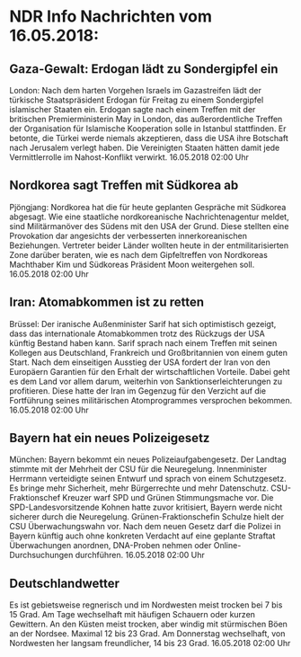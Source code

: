 # NDR Info Nachrichten vom 16.05.2018:


## Gaza-Gewalt: Erdogan lädt zu Sondergipfel ein
London: Nach dem harten Vorgehen Israels im Gazastreifen lädt der türkische Staatspräsident Erdogan für Freitag zu einem Sondergipfel islamischer Staaten ein. Erdogan sagte nach einem Treffen mit der britischen Premierministerin May in London, das außerordentliche Treffen der Organisation für Islamische Kooperation solle in Istanbul stattfinden. Er betonte, die Türkei werde niemals akzeptieren, dass die USA ihre Botschaft nach Jerusalem verlegt haben. Die Vereinigten Staaten hätten damit jede Vermittlerrolle im Nahost-Konflikt verwirkt. 16.05.2018 02:00 Uhr 

## Nordkorea sagt Treffen mit Südkorea ab
Pjöngjang: Nordkorea hat die für heute geplanten Gespräche mit Südkorea abgesagt. Wie eine staatliche nordkoreanische Nachrichtenagentur meldet, sind Militärmanöver des Südens mit den USA der Grund. Diese stellten eine Provokation dar angesichts der verbesserten innerkoreanischen Beziehungen. Vertreter beider Länder wollten heute in der entmilitarisierten Zone darüber beraten, wie es nach dem Gipfeltreffen von Nordkoreas Machthaber Kim und Südkoreas Präsident Moon weitergehen soll. 16.05.2018 02:00 Uhr 

## Iran: Atomabkommen ist zu retten
Brüssel: Der iranische Außenminister Sarif hat sich optimistisch gezeigt, dass das internationale Atomabkommen trotz des Rückzugs der USA künftig Bestand haben kann. Sarif sprach nach einem Treffen mit seinen Kollegen aus Deutschland, Frankreich und Großbritannien von einem guten Start. Nach dem einseitigen Ausstieg der USA fordert der Iran von den Europäern Garantien für den Erhalt der wirtschaftlichen Vorteile. Dabei geht es dem Land vor allem darum, weiterhin von Sanktionserleichterungen zu profitieren. Diese hatte der Iran im Gegenzug für den Verzicht auf die Fortführung seines militärischen Atomprogrammes versprochen bekommen. 16.05.2018 02:00 Uhr 

## Bayern hat ein neues Polizeigesetz
München: Bayern bekommt ein neues Polizeiaufgabengesetz. Der Landtag stimmte mit der Mehrheit der CSU für die Neuregelung. Innenminister Herrmann verteidigte seinen Entwurf und sprach von einem Schutzgesetz. Es bringe mehr Sicherheit, mehr Bürgerrechte und mehr Datenschutz. CSU-Fraktionschef Kreuzer warf SPD und Grünen Stimmungsmache vor. Die SPD-Landesvorsitzende Kohnen hatte zuvor kritisiert, Bayern werde nicht sicherer durch die Neuregelung. Grünen-Fraktionschefin Schulze hielt der CSU Überwachungswahn vor. Nach dem neuen Gesetz darf die Polizei in Bayern künftig auch ohne konkreten Verdacht auf eine geplante Straftat Überwachungen anordnen, DNA-Proben nehmen oder Online-Durchsuchungen durchführen. 16.05.2018 02:00 Uhr 

## Deutschlandwetter
Es ist gebietsweise regnerisch und im Nordwesten meist trocken bei 7 bis 15 Grad. Am Tage wechselhaft mit häufigen Schauern oder kurzen Gewittern. An den Küsten meist trocken, aber windig mit stürmischen Böen an der Nordsee. Maximal 12 bis 23 Grad. Am Donnerstag wechselhaft, von Nordwesten her langsam freundlicher, 14 bis 23 Grad. 16.05.2018 02:00 Uhr 

